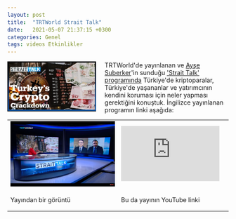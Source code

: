 ```yaml
---
layout: post
title:  "TRTWorld Strait Talk"
date:   2021-05-07 21:37:15 +0300
categories: Genel
tags: videos Etkinlikler
---
```


<img align="left" src="/assets/strait-talk-poster_800.png" style="width:40%; padding-right:20px"> TRTWorld'de yayınlanan ve [Ayşe Suberker](https://twitter.com/suberker)'in sunduğu ['Strait Talk' programında](https://www.trtworld.com/video/strait-talk/turkey-to-implement-new-cryptocurrency-regulations/60952eff3b0f87001e8e3f6c) Türkiye'de kriptoparalar, Türkiye'de yaşananlar ve yatırımcının kendini koruması için neler yapması gerektiğini konuştuk. İngilizce yayınlanan programın linki aşağıda: 
&nbsp;

<table><tr><td style="width:50%">
<img src="/assets/strait-talk-200507-yayin_800.png">
</td>
<td style="width:50%">
<iframe width="224" height="126" src="https://www.youtube/embed/pITLLp1BZQw" frameborder="0" allowfullscreen></iframe></td></tr>
<tr><td style="width:50%; vertical-align:top">
<p>
Yayından bir görüntü 
</p></td>
<td style="width:50%; vertical-align:top">
<p>Bu da yayının YouTube linki</p>
</td></tr> 
</table>
